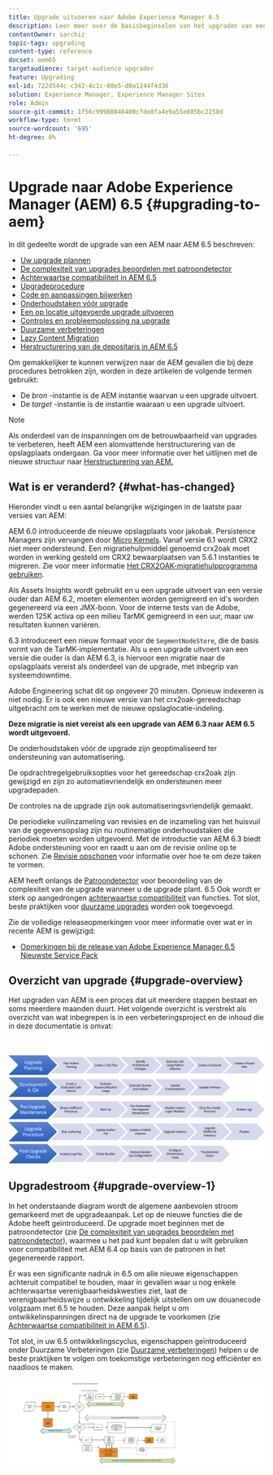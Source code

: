```yaml
---
title: Upgrade uitvoeren naar Adobe Experience Manager 6.5
description: Leer meer over de basisbeginselen van het upgraden van een oudere Adobe Experience Manager-installatie (AEM) naar AEM 6.5.
contentOwner: sarchiz
topic-tags: upgrading
content-type: reference
docset: aem65
targetaudience: target-audience upgrader
feature: Upgrading
exl-id: 722d544c-c342-4c1c-80e5-d0a1244f4d36
solution: Experience Manager, Experience Manager Sites
role: Admin
source-git-commit: 1f56c99980846400cfde8fa4e9a55e885bc2258d
workflow-type: tm+mt
source-wordcount: '695'
ht-degree: 0%

---
```


# Upgrade naar Adobe Experience Manager (AEM) 6.5 {#upgrading-to-aem}

In dit gedeelte wordt de upgrade van een AEM naar AEM 6.5 beschreven:

* [Uw upgrade plannen](/help/sites-deploying/upgrade-planning.md)
* [De complexiteit van upgrades beoordelen met patroondetector](/help/sites-deploying/pattern-detector.md)
* [Achterwaartse compatibiliteit in AEM 6.5](/help/sites-deploying/backward-compatibility.md)
  <!--* [Using Offline Reindexing To Reduce Downtime During an Upgrade](/help/sites-deploying/upgrade-offline-reindexing.md)-->
* [Upgradeprocedure](/help/sites-deploying/upgrade-procedure.md)
* [Code en aanpassingen bijwerken](/help/sites-deploying/upgrading-code-and-customizations.md)
* [Onderhoudstaken vóór upgrade](/help/sites-deploying/pre-upgrade-maintenance-tasks.md)
* [Een op locatie uitgevoerde upgrade uitvoeren](/help/sites-deploying/in-place-upgrade.md)
* [Controles en probleemoplossing na upgrade](/help/sites-deploying/post-upgrade-checks-and-troubleshooting.md)
* [Duurzame verbeteringen](/help/sites-deploying/sustainable-upgrades.md)
* [Lazy Content Migration](/help/sites-deploying/lazy-content-migration.md)
* [Herstructurering van de depositaris in AEM 6.5](/help/sites-deploying/repository-restructuring.md)

Om gemakkelijker te kunnen verwijzen naar de AEM gevallen die bij deze procedures betrokken zijn, worden in deze artikelen de volgende termen gebruikt:

* De *bron* -instantie is de AEM instantie waarvan u een upgrade uitvoert.
* De *target* -instantie is de instantie waaraan u een upgrade uitvoert.

>[!NOTE]
>
>Als onderdeel van de inspanningen om de betrouwbaarheid van upgrades te verbeteren, heeft AEM een alomvattende herstructurering van de opslagplaats ondergaan. Ga voor meer informatie over het uitlijnen met de nieuwe structuur naar [Herstructurering van AEM.](/help/sites-deploying/repository-restructuring.md)

## Wat is er veranderd? {#what-has-changed}

Hieronder vindt u een aantal belangrijke wijzigingen in de laatste paar versies van AEM:

AEM 6.0 introduceerde de nieuwe opslagplaats voor jakobak. Persistence Managers zijn vervangen door [Micro Kernels](/help/sites-deploying/platform.md#contentbody_title_4). Vanaf versie 6.1 wordt CRX2 niet meer ondersteund. Een migratiehulpmiddel genoemd crx2oak moet worden in werking gesteld om CRX2 bewaarplaatsen van 5.6.1 instanties te migreren. Zie voor meer informatie [Het CRX2OAK-migratiehulpprogramma gebruiken](/help/sites-deploying/using-crx2oak.md).

Als Assets Insights wordt gebruikt en u een upgrade uitvoert van een versie ouder dan AEM 6.2, moeten elementen worden gemigreerd en id&#39;s worden gegenereerd via een JMX-boon. Voor de interne tests van de Adobe, werden 125K activa op een milieu TarMK gemigreerd in een uur, maar uw resultaten kunnen variëren.

6.3 introduceert een nieuw formaat voor de `SegmentNodeStore`, die de basis vormt van de TarMK-implementatie. Als u een upgrade uitvoert van een versie die ouder is dan AEM 6.3, is hiervoor een migratie naar de opslagplaats vereist als onderdeel van de upgrade, met inbegrip van systeemdowntime.

Adobe Engineering schat dit op ongeveer 20 minuten. Opnieuw indexeren is niet nodig. Er is ook een nieuwe versie van het crx2oak-gereedschap uitgebracht om te werken met de nieuwe opslaglocatie-indeling.

**Deze migratie is niet vereist als een upgrade van AEM 6.3 naar AEM 6.5 wordt uitgevoerd.**

De onderhoudstaken vóór de upgrade zijn geoptimaliseerd ter ondersteuning van automatisering.

De opdrachtregelgebruiksopties voor het gereedschap crx2oak zijn gewijzigd en zijn zo automatievriendelijk en ondersteunen meer upgradepaden.

De controles na de upgrade zijn ook automatiseringsvriendelijk gemaakt.

De periodieke vuilinzameling van revisies en de inzameling van het huisvuil van de gegevensopslag zijn nu routinematige onderhoudstaken die periodiek moeten worden uitgevoerd. Met de introductie van AEM 6.3 biedt Adobe ondersteuning voor en raadt u aan om de revisie online op te schonen. Zie [Revisie opschonen](/help/sites-deploying/revision-cleanup.md) voor informatie over hoe te om deze taken te vormen.

AEM heeft onlangs de [Patroondetector](/help/sites-deploying/pattern-detector.md) voor beoordeling van de complexiteit van de upgrade wanneer u de upgrade plant. 6.5 Ook wordt er sterk op aangedrongen [achterwaartse compatibiliteit](/help/sites-deploying/backward-compatibility.md) van functies. Tot slot, beste praktijken voor [duurzame upgrades](/help/sites-deploying/sustainable-upgrades.md) worden ook toegevoegd.

Zie de volledige releaseopmerkingen voor meer informatie over wat er in recente AEM is gewijzigd:

* [Opmerkingen bij de release van Adobe Experience Manager 6.5 Nieuwste Service Pack](/help/release-notes/release-notes.md)

## Overzicht van upgrade {#upgrade-overview}

Het upgraden van AEM is een proces dat uit meerdere stappen bestaat en soms meerdere maanden duurt. Het volgende overzicht is verstrekt als overzicht van wat inbegrepen is in een verbeteringsproject en de inhoud die in deze documentatie is omvat:

![screen_shot_2018-03-30at80708am](assets/screen_shot_2018-03-30at80708am.png)

## Upgradestroom {#upgrade-overview-1}

In het onderstaande diagram wordt de algemene aanbevolen stroom gemarkeerd met de upgradeaanpak. Let op de nieuwe functies die de Adobe heeft geïntroduceerd. De upgrade moet beginnen met de patroondetector (zie [De complexiteit van upgrades beoordelen met patroondetector](/help/sites-deploying/pattern-detector.md)), waarmee u het pad kunt bepalen dat u wilt gebruiken voor compatibiliteit met AEM 6.4 op basis van de patronen in het gegenereerde rapport.

Er was een significante nadruk in 6.5 om alle nieuwe eigenschappen achteruit compatibel te houden, maar in gevallen waar u nog enkele achterwaartse verenigbaarheidskwesties ziet, laat de verenigbaarheidswijze u ontwikkeling tijdelijk uitstellen om uw douanecode volgzaam met 6.5 te houden. Deze aanpak helpt u om ontwikkelinspanningen direct na de upgrade te voorkomen (zie [Achterwaartse compatibiliteit in AEM 6.5](/help/sites-deploying/backward-compatibility.md)).

Tot slot, in uw 6.5 ontwikkelingscyclus, eigenschappen geïntroduceerd onder Duurzame Verbeteringen (zie [Duurzame verbeteringen](/help/sites-deploying/sustainable-upgrades.md)) helpen u de beste praktijken te volgen om toekomstige verbeteringen nog efficiënter en naadloos te maken.

![6_4_upgrade_overviewflow-newpage3](assets/6_4_upgrade_overviewflowchart-newpage3.png)
